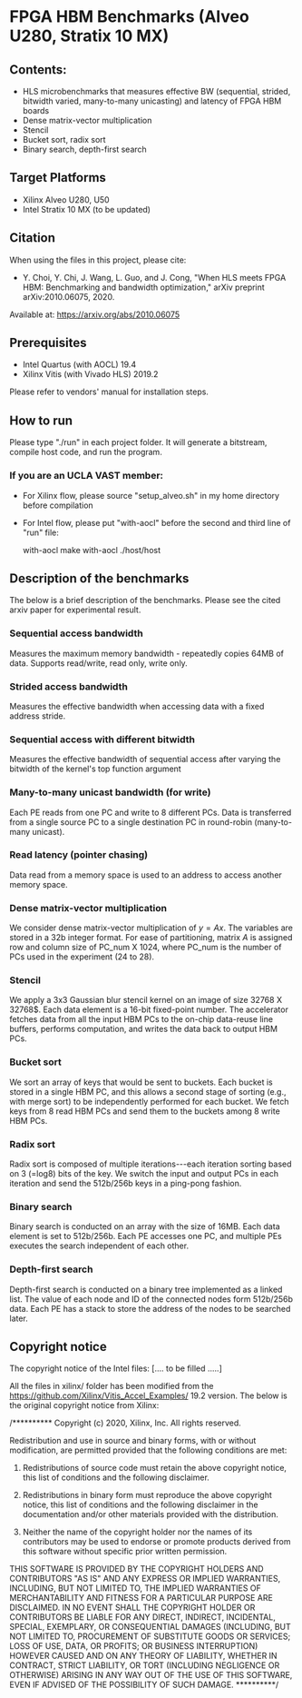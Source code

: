# FPGA HBM Benchmarks (Alveo U280, Stratix 10 MX)


## Contents:
* HLS microbenchmarks that measures effective BW (sequential, strided, bitwidth varied, many-to-many unicasting) and latency of FPGA HBM boards
* Dense matrix-vector multiplication
* Stencil
* Bucket sort, radix sort
* Binary search, depth-first search


## Target Platforms
* Xilinx Alveo U280, U50
* Intel Stratix 10 MX (to be updated)


## Citation
When using the files in this project, please cite:

* Y. Choi, Y. Chi, J. Wang, L. Guo, and J. Cong, "When HLS meets FPGA HBM: Benchmarking and bandwidth optimization," arXiv preprint arXiv:2010.06075, 2020.

Available at: https://arxiv.org/abs/2010.06075

## Prerequisites
* Intel Quartus (with AOCL) 19.4
* Xilinx Vitis (with Vivado HLS) 2019.2

Please refer to vendors' manual for installation steps.


## How to run
Please type "./run" in each project folder. It will generate a bitstream, compile host code, and run the program.

### If you are an UCLA VAST member:
* For Xilinx flow, please source "setup\_alveo.sh" in my home directory before compilation
* For Intel flow, please put "with-aocl" before the second and third line of "run" file:

    with-aocl make
    with-aocl ./host/host

## Description of the benchmarks

The below is a brief description of the benchmarks. Please see the cited arxiv paper for experimental result.

### Sequential access bandwidth
Measures the maximum memory bandwidth - repeatedly copies 64MB of data.
Supports read/write, read only, write only.

### Strided access bandwidth
Measures the effective bandwidth when accessing data with a fixed address stride.

### Sequential access with different bitwidth
Measures the effective bandwidth of sequential access after varying the bitwidth of the kernel's top function argument

### Many-to-many unicast bandwidth (for write)
Each PE reads from one PC and write to 8 different PCs. Data is transferred from a single source PC to a single destination PC in round-robin (many-to-many unicast).

### Read latency (pointer chasing)
Data read from a memory space is used to an address to access another memory space.

### Dense matrix-vector multiplication
We consider dense matrix-vector multiplication of $y=Ax$. The variables are stored in a 32b integer format. For ease of partitioning, matrix $A$ is assigned row and column size of PC\_num X 1024, where PC\_num is the number of PCs used in the experiment (24 to 28).

### Stencil
We apply a 3x3 Gaussian blur stencil kernel on an image of size 32768 X 32768$. Each data element is a 16-bit fixed-point number. The accelerator fetches data from all the input HBM PCs to the on-chip data-reuse line buffers, performs computation, and writes the data back to output HBM PCs.

### Bucket sort
We sort an array of keys that would be sent to buckets. Each bucket is stored in a single HBM PC, and this allows a second stage of sorting (e.g., with merge sort) to be independently performed for each bucket. We fetch keys from 8 read HBM PCs and send them to the buckets among 8 write HBM PCs. 

### Radix sort
Radix sort is composed of multiple iterations---each iteration sorting based on 3 (=log8) bits of the key. We switch the input and output PCs in each iteration and send the 512b/256b keys in a ping-pong fashion.

### Binary search
Binary search is conducted on an array with the size of 16MB. Each data element is set to 512b/256b. Each PE accesses one PC, and multiple PEs executes the search independent of each other.

### Depth-first search
Depth-first search is conducted on a binary tree implemented as a linked list. The value of each node and ID of the connected nodes form 512b/256b data. Each PE has a stack to store the address of the nodes to be searched later. 


## Copyright notice

The copyright notice of the Intel files:
[.... to be filled .....]

All the files in xilinx/ folder has been modified from the https://github.com/Xilinx/Vitis_Accel_Examples/ 19.2 version. The below is the original copyright notice from Xilinx:

/**********
Copyright (c) 2020, Xilinx, Inc.
All rights reserved.

Redistribution and use in source and binary forms, with or without modification,
are permitted provided that the following conditions are met:

1. Redistributions of source code must retain the above copyright notice,
this list of conditions and the following disclaimer.

2. Redistributions in binary form must reproduce the above copyright notice,
this list of conditions and the following disclaimer in the documentation
and/or other materials provided with the distribution.

3. Neither the name of the copyright holder nor the names of its contributors
may be used to endorse or promote products derived from this software
without specific prior written permission.

THIS SOFTWARE IS PROVIDED BY THE COPYRIGHT HOLDERS AND CONTRIBUTORS "AS IS" AND
ANY EXPRESS OR IMPLIED WARRANTIES, INCLUDING, BUT NOT LIMITED TO,
THE IMPLIED WARRANTIES OF MERCHANTABILITY AND FITNESS FOR A PARTICULAR PURPOSE
ARE DISCLAIMED.
IN NO EVENT SHALL THE COPYRIGHT HOLDER OR CONTRIBUTORS BE LIABLE FOR ANY DIRECT,
INDIRECT,
INCIDENTAL, SPECIAL, EXEMPLARY, OR CONSEQUENTIAL DAMAGES (INCLUDING, BUT NOT
LIMITED TO,
PROCUREMENT OF SUBSTITUTE GOODS OR SERVICES; LOSS OF USE, DATA, OR PROFITS; OR
BUSINESS INTERRUPTION)
HOWEVER CAUSED AND ON ANY THEORY OF LIABILITY, WHETHER IN CONTRACT, STRICT
LIABILITY,
OR TORT (INCLUDING NEGLIGENCE OR OTHERWISE) ARISING IN ANY WAY OUT OF THE USE OF
THIS SOFTWARE,
EVEN IF ADVISED OF THE POSSIBILITY OF SUCH DAMAGE.
**********/

